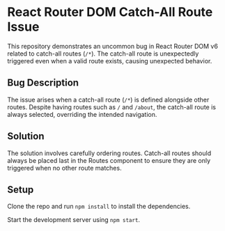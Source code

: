 # React Router DOM Catch-All Route Issue

This repository demonstrates an uncommon bug in React Router DOM v6 related to catch-all routes (`/*`). The catch-all route is unexpectedly triggered even when a valid route exists, causing unexpected behavior.

## Bug Description

The issue arises when a catch-all route (`/*`) is defined alongside other routes.  Despite having routes such as `/` and `/about`, the catch-all route is always selected, overriding the intended navigation.

## Solution

The solution involves carefully ordering routes.  Catch-all routes should always be placed last in the Routes component to ensure they are only triggered when no other route matches.

## Setup

Clone the repo and run `npm install` to install the dependencies.

Start the development server using `npm start`.